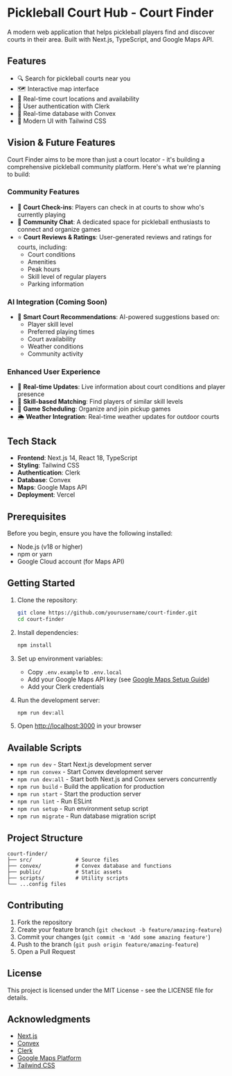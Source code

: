 # Pickleball Court Hub - Court Finder

A modern web application that helps pickleball players find and discover courts in their area. Built with Next.js, TypeScript, and Google Maps API.

## Features

- 🔍 Search for pickleball courts near you
- 🗺️ Interactive map interface
- 📍 Real-time court locations and availability
- 🔐 User authentication with Clerk
- 💾 Real-time database with Convex
- 🎨 Modern UI with Tailwind CSS

## Vision & Future Features

Court Finder aims to be more than just a court locator - it's building a comprehensive pickleball community platform. Here's what we're planning to build:

### Community Features

- 👥 **Court Check-ins**: Players can check in at courts to show who's currently playing
- 💬 **Community Chat**: A dedicated space for pickleball enthusiasts to connect and organize games
- ⭐ **Court Reviews & Ratings**: User-generated reviews and ratings for courts, including:
  - Court conditions
  - Amenities
  - Peak hours
  - Skill level of regular players
  - Parking information

### AI Integration (Coming Soon)

- 🤖 **Smart Court Recommendations**: AI-powered suggestions based on:
  - Player skill level
  - Preferred playing times
  - Court availability
  - Weather conditions
  - Community activity

### Enhanced User Experience

- 📱 **Real-time Updates**: Live information about court conditions and player presence
- 🎯 **Skill-based Matching**: Find players of similar skill levels
- 📅 **Game Scheduling**: Organize and join pickup games
- 🌦️ **Weather Integration**: Real-time weather updates for outdoor courts

## Tech Stack

- **Frontend**: Next.js 14, React 18, TypeScript
- **Styling**: Tailwind CSS
- **Authentication**: Clerk
- **Database**: Convex
- **Maps**: Google Maps API
- **Deployment**: Vercel

## Prerequisites

Before you begin, ensure you have the following installed:

- Node.js (v18 or higher)
- npm or yarn
- Google Cloud account (for Maps API)

## Getting Started

1. Clone the repository:

   ```bash
   git clone https://github.com/yourusername/court-finder.git
   cd court-finder
   ```

2. Install dependencies:

   ```bash
   npm install
   ```

3. Set up environment variables:

   - Copy `.env.example` to `.env.local`
   - Add your Google Maps API key (see [Google Maps Setup Guide](GOOGLE_MAPS_SETUP.md))
   - Add your Clerk credentials

4. Run the development server:

   ```bash
   npm run dev:all
   ```

5. Open [http://localhost:3000](http://localhost:3000) in your browser

## Available Scripts

- `npm run dev` - Start Next.js development server
- `npm run convex` - Start Convex development server
- `npm run dev:all` - Start both Next.js and Convex servers concurrently
- `npm run build` - Build the application for production
- `npm run start` - Start the production server
- `npm run lint` - Run ESLint
- `npm run setup` - Run environment setup script
- `npm run migrate` - Run database migration script

## Project Structure

```
court-finder/
├── src/              # Source files
├── convex/           # Convex database and functions
├── public/           # Static assets
├── scripts/          # Utility scripts
└── ...config files
```

## Contributing

1. Fork the repository
2. Create your feature branch (`git checkout -b feature/amazing-feature`)
3. Commit your changes (`git commit -m 'Add some amazing feature'`)
4. Push to the branch (`git push origin feature/amazing-feature`)
5. Open a Pull Request

## License

This project is licensed under the MIT License - see the LICENSE file for details.

## Acknowledgments

- [Next.js](https://nextjs.org/)
- [Convex](https://www.convex.dev/)
- [Clerk](https://clerk.dev/)
- [Google Maps Platform](https://developers.google.com/maps)
- [Tailwind CSS](https://tailwindcss.com/)

